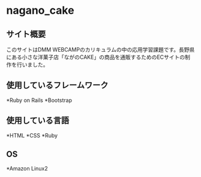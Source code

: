 # nagano_cake

## サイト概要
このサイトはDMM WEBCAMPのカリキュラムの中の応用学習課題です。長野県にある小さな洋菓子店「ながのCAKE」の商品を通販するためのECサイトの制作を行いました。

## 使用しているフレームワーク
*Ruby on Rails
*Bootstrap

## 使用している言語
*HTML
*CSS
*Ruby

## OS
*Amazon Linux2
